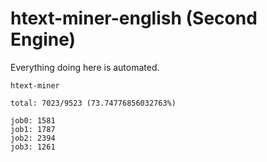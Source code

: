 # htext-miner-english (Second Engine)

Everything doing here is automated.

```
htext-miner

total: 7023/9523 (73.74776856032763%)

job0: 1581
job1: 1787
job2: 2394
job3: 1261
```